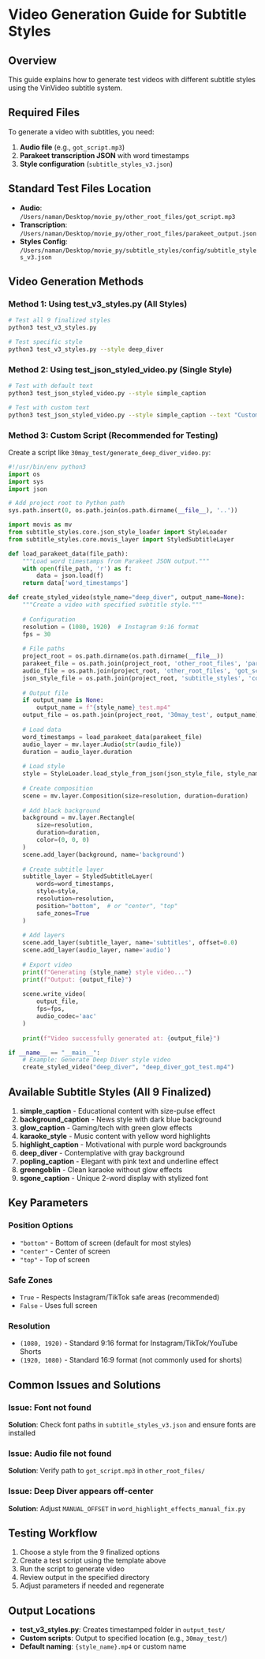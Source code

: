 # Video Generation Guide for Subtitle Styles

## Overview
This guide explains how to generate test videos with different subtitle styles using the VinVideo subtitle system.

## Required Files
To generate a video with subtitles, you need:
1. **Audio file** (e.g., `got_script.mp3`)
2. **Parakeet transcription JSON** with word timestamps
3. **Style configuration** (`subtitle_styles_v3.json`)

## Standard Test Files Location
- **Audio**: `/Users/naman/Desktop/movie_py/other_root_files/got_script.mp3`
- **Transcription**: `/Users/naman/Desktop/movie_py/other_root_files/parakeet_output.json`
- **Styles Config**: `/Users/naman/Desktop/movie_py/subtitle_styles/config/subtitle_styles_v3.json`

## Video Generation Methods

### Method 1: Using test_v3_styles.py (All Styles)
```bash
# Test all 9 finalized styles
python3 test_v3_styles.py

# Test specific style
python3 test_v3_styles.py --style deep_diver
```

### Method 2: Using test_json_styled_video.py (Single Style)
```bash
# Test with default text
python3 test_json_styled_video.py --style simple_caption

# Test with custom text
python3 test_json_styled_video.py --style simple_caption --text "Custom text here"
```

### Method 3: Custom Script (Recommended for Testing)
Create a script like `30may_test/generate_deep_diver_video.py`:

```python
#!/usr/bin/env python3
import os
import sys
import json

# Add project root to Python path
sys.path.insert(0, os.path.join(os.path.dirname(__file__), '..'))

import movis as mv
from subtitle_styles.core.json_style_loader import StyleLoader
from subtitle_styles.core.movis_layer import StyledSubtitleLayer

def load_parakeet_data(file_path):
    """Load word timestamps from Parakeet JSON output."""
    with open(file_path, 'r') as f:
        data = json.load(f)
    return data['word_timestamps']

def create_styled_video(style_name="deep_diver", output_name=None):
    """Create a video with specified subtitle style."""
    
    # Configuration
    resolution = (1080, 1920)  # Instagram 9:16 format
    fps = 30
    
    # File paths
    project_root = os.path.dirname(os.path.dirname(__file__))
    parakeet_file = os.path.join(project_root, 'other_root_files', 'parakeet_output.json')
    audio_file = os.path.join(project_root, 'other_root_files', 'got_script.mp3')
    json_style_file = os.path.join(project_root, 'subtitle_styles', 'config', 'subtitle_styles_v3.json')
    
    # Output file
    if output_name is None:
        output_name = f"{style_name}_test.mp4"
    output_file = os.path.join(project_root, '30may_test', output_name)
    
    # Load data
    word_timestamps = load_parakeet_data(parakeet_file)
    audio_layer = mv.layer.Audio(str(audio_file))
    duration = audio_layer.duration
    
    # Load style
    style = StyleLoader.load_style_from_json(json_style_file, style_name)
    
    # Create composition
    scene = mv.layer.Composition(size=resolution, duration=duration)
    
    # Add black background
    background = mv.layer.Rectangle(
        size=resolution,
        duration=duration,
        color=(0, 0, 0)
    )
    scene.add_layer(background, name='background')
    
    # Create subtitle layer
    subtitle_layer = StyledSubtitleLayer(
        words=word_timestamps,
        style=style,
        resolution=resolution,
        position="bottom",  # or "center", "top"
        safe_zones=True
    )
    
    # Add layers
    scene.add_layer(subtitle_layer, name='subtitles', offset=0.0)
    scene.add_layer(audio_layer, name='audio')
    
    # Export video
    print(f"Generating {style_name} style video...")
    print(f"Output: {output_file}")
    
    scene.write_video(
        output_file,
        fps=fps,
        audio_codec='aac'
    )
    
    print(f"Video successfully generated at: {output_file}")

if __name__ == "__main__":
    # Example: Generate Deep Diver style video
    create_styled_video("deep_diver", "deep_diver_got_test.mp4")
```

## Available Subtitle Styles (All 9 Finalized)
1. **simple_caption** - Educational content with size-pulse effect
2. **background_caption** - News style with dark blue background
3. **glow_caption** - Gaming/tech with green glow effects
4. **karaoke_style** - Music content with yellow word highlights
5. **highlight_caption** - Motivational with purple word backgrounds
6. **deep_diver** - Contemplative with gray background
7. **popling_caption** - Elegant with pink text and underline effect
8. **greengoblin** - Clean karaoke without glow effects
9. **sgone_caption** - Unique 2-word display with stylized font

## Key Parameters

### Position Options
- `"bottom"` - Bottom of screen (default for most styles)
- `"center"` - Center of screen
- `"top"` - Top of screen

### Safe Zones
- `True` - Respects Instagram/TikTok safe areas (recommended)
- `False` - Uses full screen

### Resolution
- `(1080, 1920)` - Standard 9:16 format for Instagram/TikTok/YouTube Shorts
- `(1920, 1080)` - Standard 16:9 format (not commonly used for shorts)

## Common Issues and Solutions

### Issue: Font not found
**Solution**: Check font paths in `subtitle_styles_v3.json` and ensure fonts are installed

### Issue: Audio file not found
**Solution**: Verify path to `got_script.mp3` in `other_root_files/`

### Issue: Deep Diver appears off-center
**Solution**: Adjust `MANUAL_OFFSET` in `word_highlight_effects_manual_fix.py`

## Testing Workflow
1. Choose a style from the 9 finalized options
2. Create a test script using the template above
3. Run the script to generate video
4. Review output in the specified directory
5. Adjust parameters if needed and regenerate

## Output Locations
- **test_v3_styles.py**: Creates timestamped folder in `output_test/`
- **Custom scripts**: Output to specified location (e.g., `30may_test/`)
- **Default naming**: `{style_name}.mp4` or custom name